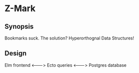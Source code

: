 Z-Mark
======

Synopsis
--------

Bookmarks suck. The solution? Hyperorthognal Data Structures!

Design
------

Elm frontend <---> Ecto queries <---> Postgres database
